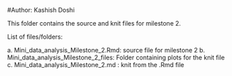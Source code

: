 #Author: Kashish Doshi

This folder contains the source and knit files for milestone 2.

List of files/folders:

  a. Mini_data_analysis_Milestone_2.Rmd: source file for milestone 2
  b. Mini_data_analysis_Milestone_2_files: Folder containing plots for the knit file
  c. Mini_data_analysis_Milestone_2.md : knit from the .Rmd file